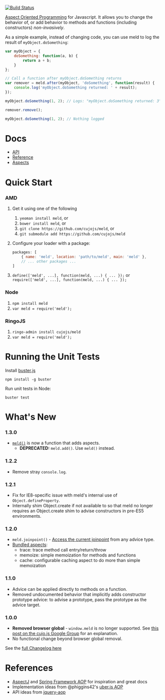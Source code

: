 [![Build Status](https://secure.travis-ci.org/cujojs/meld.png)](http://travis-ci.org/cujojs/meld)

[Aspect Oriented Programming](http://en.wikipedia.org/wiki/Aspect-oriented_programming "Aspect-oriented programming - Wikipedia, the free encyclopedia") for Javascript.  It allows you to change the behavior of, or add behavior to methods and functions (including constructors) *non-invasively*.

As a simple example, instead of changing code, you can use meld to log the result of `myObject.doSomething`:

```js
var myObject = {
	doSomething: function(a, b) {
		return a + b;
	}
};

// Call a function after myObject.doSomething returns
var remover = meld.after(myObject, 'doSomething', function(result) {
	console.log('myObject.doSomething returned: ' + result);
});

myObject.doSomething(1, 2); // Logs: "myObject.doSomething returned: 3"

remover.remove();

myObject.doSomething(1, 2); // Nothing logged
```

# Docs

* [API](docs/api.md)
* [Reference](docs/reference.md)
* [Aspects](docs/aspects.md)

# Quick Start

### AMD

1. Get it using one of the following
	1. `yeoman install meld`, or
	1. `bower install meld`, or
	1. `git clone https://github.com/cujojs/meld`, or
	1. `git submodule add https://github.com/cujojs/meld`

1. Configure your loader with a package:

	```js
	packages: [
		{ name: 'meld', location: 'path/to/meld', main: 'meld' },
		// ... other packages ...
	]
	```

1. `define(['meld', ...], function(meld, ...) { ... });` or `require(['meld', ...], function(meld, ...) { ... });`

### Node

1. `npm install meld`
1. `var meld = require('meld');`

### RingoJS

1. `ringo-admin install cujojs/meld`
1. `var meld = require('meld');`

Running the Unit Tests
======================

Install [buster.js](http://busterjs.org/)

`npm install -g buster`

Run unit tests in Node:

`buster test`

# What's New

### 1.3.0

* [`meld()`](docs/api.md#adding-aspects) is now a function that adds aspects.
	* **DEPRECATED:** `meld.add()`.  Use `meld()` instead.

### 1.2.2

* Remove stray `console.log`.

### 1.2.1

* Fix for IE8-specific issue with meld's internal use of `Object.defineProperty`.
* Internally shim Object.create if not available to so that meld no longer requires an Object.create shim to advise constructors in pre-ES5 environments.

### 1.2.0

* `meld.joinpoint()` - [Access the current joinpoint](docs/api.md#meldjoinpoint) from any advice type.
* [Bundled aspects](docs/aspects.md):
	* trace: trace method call entry/return/throw
	* memoize: simple memoization for methods and functions
	* cache: configurable caching aspect to do more than simple memoization

### 1.1.0

* Advice can be applied directly to methods on a function.
* Removed undocumented behavior that implicitly adds constructor prototype advice: to advise a prototype, pass the prototype as the advice target.

### 1.0.0

* **Removed browser global** - `window.meld` is no longer supported. See [this post on the cujo.js Google Group](https://groups.google.com/d/topic/cujojs/K0VGuvpYQ34/discussion) for an explanation.
* No functional change beyond browser global removal.

See the [full Changelog here](CHANGES.md)

# References

* [AspectJ](http://www.eclipse.org/aspectj/) and [Spring Framework AOP](http://static.springsource.org/spring/docs/3.0.x/reference/meld.html) for inspiration and great docs
* Implementation ideas from @phiggins42's [uber.js AOP](https://github.com/phiggins42/uber.js/blob/master/lib/meld.js)
* API ideas from [jquery-aop](http://code.google.com/p/jquery-aop/)